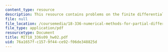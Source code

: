 ```yaml
---
content_type: resource
description: This resource contains problems on the finite differential.
file: null
file_location: /coursemedia/18-336-numerical-methods-for-partial-differential-equations-spring-2009/76a1657fc1579f44ce92f06de348825d_MIT18_336s09_hw02.pdf
file_type: application/pdf
resourcetype: Document
title: MIT18_336s09_hw02.pdf
uid: 76a1657f-c157-9f44-ce92-f06de348825d
---
```

